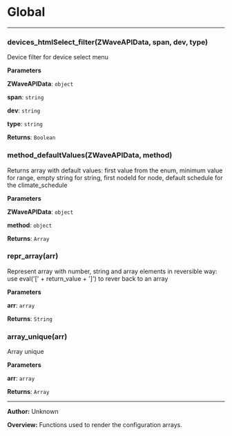 # Global





* * *

### devices_htmlSelect_filter(ZWaveAPIData, span, dev, type) 

Device filter for device select menu

**Parameters**

**ZWaveAPIData**: `object`

**span**: `string`

**dev**: `string`

**type**: `string`

**Returns**: `Boolean`


### method_defaultValues(ZWaveAPIData, method) 

Returns array with default values: first value from the enum, minimum value for range, empty string for string, first nodeId for node, default schedule for the climate_schedule

**Parameters**

**ZWaveAPIData**: `object`

**method**: `object`

**Returns**: `Array`


### repr_array(arr) 

Represent array with number, string and array elements in reversible way: use eval('[' + return_value + ']') to rever back to an array

**Parameters**

**arr**: `array`

**Returns**: `String`


### array_unique(arr) 

Array unique

**Parameters**

**arr**: `array`

**Returns**: `Array`



* * *



**Author:** Unknown



**Overview:** Functions used to render the configuration arrays.


